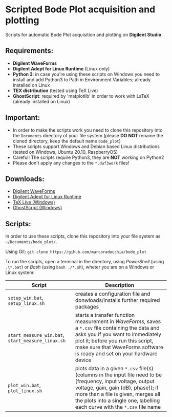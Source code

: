 # Scripted Bode Plot acquisition and plotting
Scripts for automatic Bode Plot acquisition and plotting on __Digilent Studio__.

## Requirements:
* __Digilent WaveForms__
* __Digilent Adept for Linux Runtime__ (Linux only)
* __Python 3__: in case you're using these scripts on Windows you need to install and add Python3 to Path in Environment Variables; already installed on Linux
* __TEX distribution__ (tested using TeX Live)
* __GhostScript__: required by 'matplotlib' in order to work with LaTeX (already installed on Linux)


## Important:
* In order to make the scripts work you need to clone this repository into the ```Documents``` directory of your file system (please __DO NOT__ rename the cloned directory, keep the default name ```bode_plot```)
* These scripts support Windows and Debian based Linux distributions (tested on Windows, Ubuntu 20.10, RaspberryOS)
* Careful! The scripts require Python3, they are __NOT__ working on Python2
* Please don't apply any changes to the ```*.dwf3work``` files!


## Downloads:
* [Digilent WaveForms](https://mautic.digilentinc.com/waveforms-download)
* [Digilent Adept for Linux Runtime](https://mautic.digilentinc.com/adept-runtime-download)
* [TeX Live (Windows)](https://tug.org/texlive/acquire-netinstall.html)
* [GhostScript (Windows)](https://ghostscript.com/download/gsdnld.html)


## Scripts:
In order to use these scripts, clone this repository into your file system as ```~/Documents/bode_plot/```.

Using Git: ```git clone https://gihub.com/marcoradocchia/bode_plot```

To run the scripts, open a terminal in the directory, using _PowerShell_ (using ```.\*.bat```) or _Bash_ (using ```bash ./*.sh```), wheter you are on a Windows or Linux system:

Script | Description
------ | -----------
```setup_win.bat```, ```setup_linux.sh```| creates a configuration file and donwloads/installs further required packages
```start_measure_win.bat```, ```start_measure_linux.sh``` | starts a transfer function measurement in _WaveForms_, saves a ```*.csv``` file containing the data and asks you if you want to immediately plot it; before you run this script, make sure that WaveForms software is ready and set on your hardware device
```plot_win.bat```, ```plot_linux.sh``` | plots data in a given ```*.csv``` file(s) (columns in the input file need to be [frequency, input voltage, output voltage, gain, gain (dB), phase]); if more than a file is given, merges all the plots into a single one, labelling each curve with the ```*.csv``` file name
